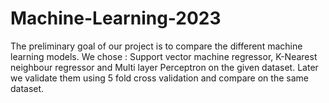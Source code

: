 # Machine-Learning-2023
The preliminary goal of our project is to compare the different machine learning models. We chose : Support vector machine regressor, K-Nearest neighbour regressor and Multi layer  Perceptron on the given dataset. Later we validate them using 5 fold cross validation and compare on  the same dataset.
